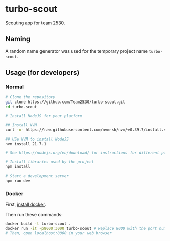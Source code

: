 # turbo-scout

Scouting app for team 2530.

## Naming

A random name generator was used for the temporary project name `turbo-scout`.

## Usage (for developers)

### Normal

```bash
# Clone the repository
git clone https://github.com/Team2530/turbo-scout.git
cd turbo-scout

# Install NodeJS for your platform

## Install NVM
curl -o- https://raw.githubusercontent.com/nvm-sh/nvm/v0.39.7/install.sh | bash

## USe NVM to install NodeJS
nvm install 21.7.1

# See https://nodejs.org/en/download/ for instructions for different platforms.

# Install libraries used by the project
npm install

# Start a development server
npm run dev
```

### Docker

First, [install docker](https://docs.docker.com/engine/install/).

Then run these commands:

```sh
docker build -t turbo-scout .
docker run -it -p8000:3000 turbo-scout # Replace 8000 with the port number you want to use from your host machine.
# Then, open localhost:8000 in your web browser
```